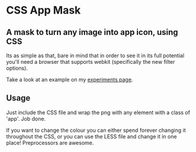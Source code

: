 CSS App Mask
============

A mask to turn any image into app icon, using CSS
-------------------------------------------------

Its as simple as that, bare in mind that in order to see it in its full potential you'll need a browser that supports webkit (specifically the new filter options).

Take a look at an example on my [experiments page](http://david.darn.es/experiment/app/).

Usage
-----
Just include the CSS file and wrap the png with any element with a class of 'app'. Job done.

If you want to change the colour you can either spend forever changing it throughout the CSS, or you can use the LESS file and change it in one place! Preprocessors are awesome.
